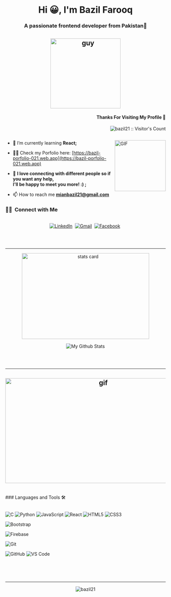 
<h1 align="center">Hi 😀, I'm Bazil Farooq</h1>
<h3 align="center">A passionate frontend developer from Pakistan💚</h3>
<h2 align ="center"><img align="center" height="220px" alt="guy" width="220" src="https://media.tenor.com/images/729c41c478598125bd1316085956a5f5/tenor.gif" /> </h2>

<h4 align="right">Thanks For Visiting My Profile 💌</h4>

<p align="right"><img src="https://profile-counter.glitch.me/{bazil21}/count.svg" alt="bazil21 :: Visitor's Count" /></p>





<p align="left"> <a href="https://twitter.com/" target="blank"><img src="https://img.shields.io/twitter/follow/?logo=twitter&style=for-the-badge" alt="" /></a> </p>
<img align="right" alt="GIF" height="160px" src="https://media.giphy.com/media/du3J3cXyzhj75IOgvA/giphy.gif" />

- 🌱 I’m currently learning **React;**

- 👨‍💻 Check my Porfolio here: [https://bazil-porfolio-021.web.app](https://bazil-porfolio-021.web.app)

- 💬 **I love connecting with different people so if you want any help, <br/> I'll be happy to meet you more! :) ;**

- 📫 How to reach me **mianbazil21@gmail.com**

<h3> 🤝🏻 &nbsp;Connect with Me </h3> 

<p align="center">
<br>
<a href="https://www.linkedin.com/in/bazilfarooq-21/"><img src="https://img.shields.io/badge/linkedin-%230077B5.svg?&style=for-the-badge&logo=linkedin&logoColor=white" alt="LinkedIn" /></a>&nbsp;
<a href="mailto:mianbazil21@gmail.com?subject=Hola%20Jiji"><img src="https://img.shields.io/badge/gmail-%23D14836.svg?&style=for-the-badge&logo=gmail&logoColor=white" alt="Gmail"/></a>&nbsp;
 <a href="https://www.facebook.com/bazil.mian.2.1/"><img src="https://img.shields.io/badge/facebook-%230077B5.svg?&style=for-the-badge&logo=facebook&logoColor=white" alt="Facebook" /></a>&nbsp;

</p>
<br/>


<br/> 

---

<p align="center">
<a align= "center" href="https://github.com/bazil21">
  <img alt= "stats card" height="270px" width="400" src="https://github-readme-stats.vercel.app/api?username=bazil21&theme=cobalt&show_icons=true&include_all_commits=true" />
</a>
</p>
 <p align="center">
 <img align="center" src="https://github-readme-stats.vercel.app/api/top-langs/?username=bazil21&layout=compact&theme=cobalt" alt="My Github Stats">
 </p>
 <br/>


<br/> 

---
<h2 align="center">
  <img align="center" height="330px" alt="gif" width="600" src="https://code.visualstudio.com/assets/docs/editor/github/clone-from-github.gif" />
</h2>

<br/>
### Languages and Tools 🛠 
<br/>

<br/>

![C](http://img.shields.io/badge/-C-A8B9CC?style=flat-square&logo=c&logoColor=ffffff)
![Python](http://img.shields.io/badge/-Python-3776AB?style=flat-square&logo=python&logoColor=ffffff)
![JavaScript](https://img.shields.io/badge/-JavaScript-%23F7DF1C?style=flat-square&logo=javascript&logoColor=000000&labelColor=%23F7DF1C&color=%23FFCE5A)
![React](https://img.shields.io/badge/-React-61DAFB?style=flat-square&logo=react&logoColor=ffffff)
![HTML5](https://img.shields.io/badge/-HTML5-%23E44D27?style=flat-square&logo=html5&logoColor=ffffff)
![CSS3](https://img.shields.io/badge/-CSS3-%231572B6?style=flat-square&logo=css3)

![Bootstrap](https://img.shields.io/badge/-Bootstrap-563D7C?style=flat-square&logo=Bootstrap)

![Firebase](https://img.shields.io/badge/-Firebase-FFCA28?style=flat-square&logo=firebase&logoColor=ffffff)

![Git](https://img.shields.io/badge/-Git-%23F05032?style=flat-square&logo=git&logoColor=%23ffffff)

![GitHub](https://img.shields.io/badge/-GitHub-181717?style=flat-square&logo=github)
![VS Code](http://img.shields.io/badge/-VS%20Code-007ACC?style=flat-square&logo=visual-studio-code&logoColor=ffffff)


<br/>

<br/>

<br/>


---
<p align= "center"><img align="center" src="https://github-readme-streak-stats.herokuapp.com/?user=bazil21&" alt="bazil21" /></p>
